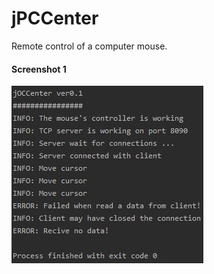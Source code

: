 # jPCCenter
Remote control of a computer mouse.

#### Screenshot 1
![Control_View](https://github.com/eaglx/jPCCenter/blob/master/doc/img/console.jpg)
